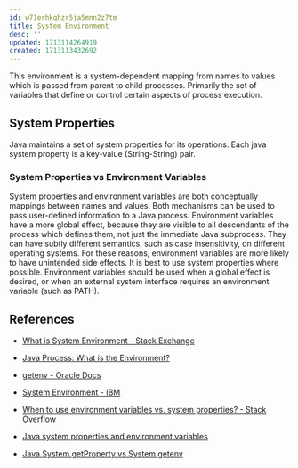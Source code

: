 ```yaml
---
id: w71erhkqhzr5ja5mnn2z7tm
title: System Environment
desc: ''
updated: 1713114264919
created: 1713113432692
---
```


This environment is a system-dependent mapping from names to values which is passed from parent to child processes. Primarily the set of variables that define or control certain aspects of process execution.


## System Properties

Java maintains a set of system properties for its operations. Each java system property is a key-value (String-String) pair.

### System Properties vs Environment Variables

System properties and environment variables are both conceptually mappings between names and values. Both mechanisms can be used to pass user-defined information to a Java process. Environment variables have a more global effect, because they are visible to all descendants of the process which defines them, not just the immediate Java subprocess. They can have subtly different semantics, such as case insensitivity, on different operating systems. For these reasons, environment variables are more likely to have unintended side effects. It is best to use system properties where possible. Environment variables should be used when a global effect is desired, or when an external system interface requires an environment variable (such as PATH).


## References

- [What is System Environment - Stack Exchange](https://sqa.stackexchange.com/questions/5328/what-is-system-environment)
- [Java Process: What is the Environment?](https://stackoverflow.com/questions/28244332/java-process-what-is-the-environment)
- [getenv - Oracle Docs](https://docs.oracle.com/javase/8/docs/api/java/lang/System.html#getenv--:~:text=The%20environment%20is%20a%20system%2Ddependent%20mapping%20from%20names%20to%20values%20which%20is%20passed%20from%20parent%20to%20child%20processes.)
- [System Environment - IBM](https://www.ibm.com/docs/en/aix/7.1?topic=administration-system-environment#:~:text=2022%2D02%2D07-,The%20system%20environment%20is%20primarily%20the%20set%20of%20variables%20that%20define%20or%20control%20certain%20aspects%20of%20process%20execution.,-They%20are%20set)


- [When to use environment variables vs. system properties? - Stack Overflow](https://stackoverflow.com/questions/14026558/when-to-use-environment-variables-vs-system-properties)
- [Java system properties and environment variables](https://stackoverflow.com/questions/7054972/java-system-properties-and-environment-variables)
- [Java System.getProperty vs System.getenv](https://www.baeldung.com/java-system-get-property-vs-system-getenv)

